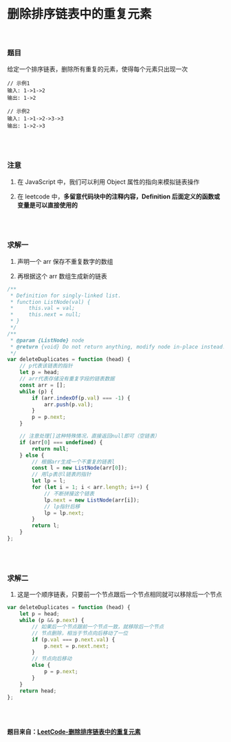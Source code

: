 # 删除排序链表中的重复元素

</br>

### 题目

给定一个排序链表，删除所有重复的元素，使得每个元素只出现一次

```
// 示例1
输入: 1->1->2
输出: 1->2

// 示例2
输入: 1->1->2->3->3
输出: 1->2->3
```

</br>
</br>

### 注意

1. 在 JavaScript 中，我们可以利用 Object 属性的指向来模拟链表操作

2. 在 leetcode 中，**多留意代码块中的注释内容，Definition 后面定义的函数或变量是可以直接使用的**

</br>
</br>

### 求解一

1. 声明一个 arr 保存不重复数字的数组

2. 再根据这个 arr 数组生成新的链表

```javascript
/**
 * Definition for singly-linked list.
 * function ListNode(val) {
 *     this.val = val;
 *     this.next = null;
 * }
 */
/**
 * @param {ListNode} node
 * @return {void} Do not return anything, modify node in-place instead.
 */
var deleteDuplicates = function (head) {
    // p代表该链表的指针
    let p = head;
    // arr代表存储没有重复字段的链表数据
    const arr = [];
    while (p) {
        if (arr.indexOf(p.val) === -1) {
            arr.push(p.val);
        }
        p = p.next;
    }

    // 注意处理[]这种特殊情况，直接返回null即可（空链表）
    if (arr[0] === undefined) {
        return null;
    } else {
        // 根据arr生成一个不重复的链表l
        const l = new ListNode(arr[0]);
        // 用lp表示l链表的指针
        let lp = l;
        for (let i = 1; i < arr.length; i++) {
            // 不断拼接这个链表
            lp.next = new ListNode(arr[i]);
            // lp指针后移
            lp = lp.next;
        }
        return l;
    }
};
```

</br>
</br>

### 求解二

1. 这是一个顺序链表，只要前一个节点跟后一个节点相同就可以移除后一个节点

```javascript
var deleteDuplicates = function (head) {
    let p = head;
    while (p && p.next) {
        // 如果后一个节点跟前一个节点一致，就移除后一个节点
        // 节点删除，相当于节点向后移动了一位
        if (p.val === p.next.val) {
            p.next = p.next.next;
        }
        // 节点向后移动
        else {
            p = p.next;
        }
    }
    return head;
};
```

</br>
</br>

**题目来自：[LeetCode-删除排序链表中的重复元素](https://leetcode-cn.com/problems/remove-duplicates-from-sorted-list/)**
